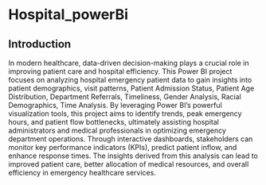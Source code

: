 # Hospital_powerBi

## Introduction
In modern healthcare, data-driven decision-making plays a crucial role in improving patient care and hospital efficiency. This Power BI project focuses on analyzing hospital emergency patient data to gain insights into patient demographics, visit patterns,  Patient Admission Status, Patient Age Distribution, Department Referrals, Timeliness, Gender Analysis, Racial Demographics, Time Analysis.
By leveraging Power BI’s powerful visualization tools, this project aims to identify trends, peak emergency hours, and patient flow bottlenecks, ultimately assisting hospital administrators and medical professionals in optimizing emergency department operations.
Through interactive dashboards, stakeholders can monitor key performance indicators (KPIs), predict patient inflow, and enhance response times. The insights derived from this analysis can lead to improved patient care, better allocation of medical resources, and overall efficiency in emergency healthcare services.
